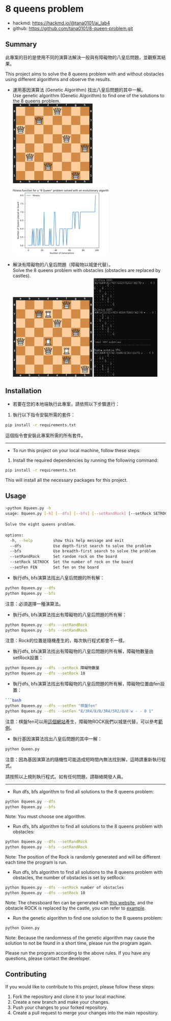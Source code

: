 # 8 queens problem

* hackmd: https://hackmd.io/@tana0101/ai_lab4
* github: https://github.com/tana0101/8-queen-problem.git

## Summary

此專案的目的是使用不同的演算法解決一般與有障礙物的八皇后問題，並觀察其結果。

This project aims to solve the 8 queens problem with and without obstacles using different algorithms and observe the results.

+ 運用基因演算法 (Genetic Algorithm) 找出八皇后問題的其中一解。<br>
Use genetic algorithm (Genetic Algorithm) to find one of the solutions to the 8 queens problem.<br>
<img src="https://github.com/tana0101/8-queen-problem/blob/main/src/c_1.png?raw=true" alt="Image" style="width:250px;"> <img src="https://github.com/tana0101/8-queen-problem/blob/main/src/c_2.png?raw=true" alt="Image" style="width:300px;">

+ 解決有障礙物的八皇后問題（障礙物以城堡代替）。<br>
Solve the 8 queens problem with obstacles (obstacles are replaced by castles).<br>
<img src="https://github.com/tana0101/8-queen-problem/blob/main/src/c_3.png?raw=true" alt="Image" style="width:250px;"> <img src="https://github.com/tana0101/8-queen-problem/blob/main/src/c_4.png?raw=true" alt="Image" style="width:200px;">


## Installation

+ 若要在您的本地端執行此專案，請依照以下步驟進行：

1. 執行以下指令安裝所需的套件：
```bash
pip install -r requirements.txt
```
這個指令會安裝此專案所需的所有套件。

<hr>

+ To run this project on your local machine, follow these steps:

1. Install the required dependencies by running the following command:
```bash
pip install -r requirements.txt
```
This will install all the necessary packages for this project.

## Usage

```bash
>python 8queen.py -h
usage: 8queen.py [-h] [--dfs] [--bfs] [--setRandRock] [--setRock SETROCK] [--setFen FEN]

Solve the eight queens problem.

options:
  -h, --help         show this help message and exit
  --dfs              Use depth-first search to solve the problem
  --bfs              Use breadth-first search to solve the problem
  --setRandRock      Set random rock on the board
  --setRock SETROCK  Set the number of rock on the board
  --setFen FEN       Set fen on the board
```

+ 執行dfs, bfs演算法找出八皇后問題的所有解：
```bash
python 8queen.py --dfs
python 8queen.py --bfs
```
注意：必須選擇一種演算法。

+ 執行dfs, bfs演算法找出有障礙物的八皇后問題的所有解：
```bash
python 8queen.py --dfs --setRandRock
python 8queen.py --bfs --setRandRock
```
注意：Rock的位置是隨機產生的，每次執行程式都會不一樣。

+ 執行dfs, bfs演算法找出有障礙物的八皇后問題的所有解，障礙物數量由setRock設置：
```bash
python 8queen.py --dfs --setRock 障礙物數量
python 8queen.py --dfs --setRock 10
```

+ 執行dfs, bfs演算法找出有障礙物的八皇后問題的所有解，障礙物位置由fen設置：
```bash
```bash
python 8queen.py --dfs --setFen "棋盤fen"
python 8queen.py --dfs --setFen "8/3R4/8/8/3R4/5R2/8/8 w - - 0 1"
```
注意：棋盤fen可以用[這個網站](https://lichess.org/editor)產生，障礙物ROCK我們以城堡代替，可以參考[範例](https://lichess.org/editor/8/3R4/8/8/3R4/5R2/8/8_w_-_-_0_1?color=white)。

+ 執行基因演算法找出八皇后問題的其中一解：
```bash
python Queen.py
```
注意：因為基因演算法的隨機性可能造成短時間內無法找到解，這時請重新執行程式。

請按照以上規則執行程式。如有任何問題，請聯絡開發人員。

<hr>

+ Run dfs, bfs algorithm to find all solutions to the 8 queens problem:
```bash
python 8queen.py --dfs
python 8queen.py --bfs
```
Note: You must choose one algorithm.

+ Run dfs, bfs algorithm to find all solutions to the 8 queens problem with obstacles:
```bash
python 8queen.py --dfs --setRandRock
python 8queen.py --bfs --setRandRock
```
Note: The position of the Rock is randomly generated and will be different each time the program is run.

+ Run dfs, bfs algorithm to find all solutions to the 8 queens problem with obstacles, the number of obstacles is set by setRock:
```bash
python 8queen.py --dfs --setRock number of obstacles
python 8queen.py --dfs --setRock 10
```
Note: The chessboard fen can be generated with [this website](https://lichess.org/editor), and the obstacle ROCK is replaced by the castle, you can refer to [example](https://lichess.org/editor/8/3R4/8/8/3R4/5R2/8/8_w_-_-_0_1?color=white).

+ Run the genetic algorithm to find one solution to the 8 queens problem:
```bash
python Queen.py
```

Note: Because the randomness of the genetic algorithm may cause the solution to not be found in a short time, please run the program again.

Please run the program according to the above rules. If you have any questions, please contact the developer.



## Contributing

If you would like to contribute to this project, please follow these steps:

1. Fork the repository and clone it to your local machine.
2. Create a new branch and make your changes.
3. Push your changes to your forked repository.
4. Create a pull request to merge your changes into the main repository.
